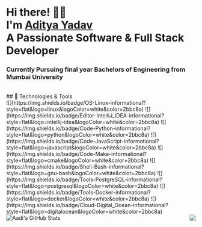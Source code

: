   <!-- Hi there! Feel free to make this your own but don't use my data --> 
<h1>Hi there! 👋😄<br>I'm <a href="https://www.adityayadav.my.id/">Aditya Yadav</a><br>A Passionate Software & Full Stack Developer</h1>
<h3>Currently Pursuing final year Bachelors of Engineering from Mumbai University</h3>
<br>
<!-- <a href="https://github.com/Aadi2001">
  <img align="center" src="https://github-readme-stats.vercel.app/api/top-langs/?username=Aadi2001" />
</a> -->
## 🔧 Technologies & Tools <br>   
![](https://img.shields.io/badge/OS-Linux-informational?style=flat&logo=linux&logoColor=white&color=2bbc8a)
![](https://img.shields.io/badge/Editor-IntelliJ_IDEA-informational?style=flat&logo=intellij-idea&logoColor=white&color=2bbc8a)
![](https://img.shields.io/badge/Code-Python-informational?style=flat&logo=python&logoColor=white&color=2bbc8a)
![](https://img.shields.io/badge/Code-JavaScript-informational?style=flat&logo=javascript&logoColor=white&color=2bbc8a)
<!-- ![](https://img.shields.io/badge/Code-Golang-informational?style=flat&logo=go&logoColor=white&color=2bbc8a) -->
![](https://img.shields.io/badge/Code-Make-informational?style=flat&logo=cmake&logoColor=white&color=2bbc8a)
<!-- ![](https://img.shields.io/badge/Code-Vue-informational?style=flat&logo=vue.js&logoColor=white&color=2bbc8a) -->
![](https://img.shields.io/badge/Shell-Bash-informational?style=flat&logo=gnu-bash&logoColor=white&color=2bbc8a)
![](https://img.shields.io/badge/Tools-PostgreSQL-informational?style=flat&logo=postgresql&logoColor=white&color=2bbc8a)
![](https://img.shields.io/badge/Tools-Docker-informational?style=flat&logo=docker&logoColor=white&color=2bbc8a)
<!-- ![](https://img.shields.io/badge/Tools-Kubernetes-informational?style=flat&logo=kubernetes&logoColor=white&color=2bbc8a) -->
<!-- ![](https://img.shields.io/badge/Tools-Red_Hat_OpenShift-informational?style=flat&logo=red-hat-open-shift&logoColor=white&color=2bbc8a) -->
![](https://img.shields.io/badge/Cloud-Digital_Ocean-informational?style=flat&logo=digitalocean&logoColor=white&color=2bbc8a)

<a href="https://github.com/Aadi2001">
  <img align="left" src="https://github-readme-stats.vercel.app/api?username=Aadi2001" alt="Aadi's GitHub Stats" />
</a>
<a href="https://github.com/Aadi2001">
  <img align="right" src="https://github-readme-stats.vercel.app/api/top-langs/?username=Aadi2001" />
</a>
